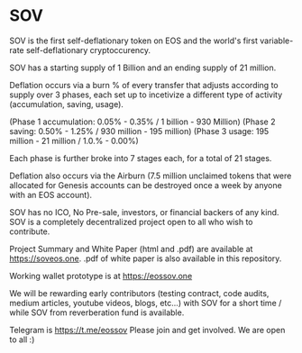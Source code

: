 # SOV
SOV is the first self-deflationary token on EOS and the world's first variable-rate self-deflationary cryptoccurency.  

SOV has a starting supply of 1 Billion and an ending supply of 21 million.  

Deflation occurs via a burn % of every transfer that adjusts according to supply over 3 phases, each set up to incetivize a different type of activity (accumulation, saving, usage).  

(Phase 1 accumulation: 0.05% - 0.35% / 1 billion - 930 Million) (Phase 2 saving: 0.50% - 1.25%  / 930 million - 195 million) (Phase 3 usage: 195 million - 21 million / 1.0.% - 0.00%) 

Each phase is further broke into 7 stages each, for a total of 21 stages. 

Deflation also occurs via the Airburn (7.5 million unclaimed tokens that were allocated for Genesis accounts can be destroyed once a week by anyone with an EOS account).  

SOV has no ICO, No Pre-sale, investors, or financial backers of any kind. 
SOV is a completely decentralized project open to all who wish to contribute. 

Project Summary and White Paper (html and .pdf) are available at https://soveos.one. .pdf of white paper is also available in this repository.

Working wallet prototype is at https://eossov.one

We will be rewarding early contributors (testing contract, code audits, medium articles, youtube videos, blogs, etc...) with SOV for a short time / while SOV from reverberation fund is available. 

Telegram is https://t.me/eossov  Please join and get involved.  We are open to all :) 




